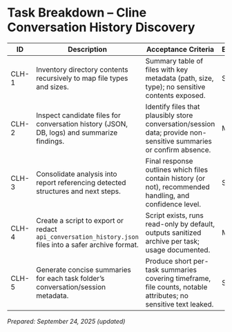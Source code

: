 # Task Breakdown – Cline Conversation History Discovery

| ID | Description | Acceptance Criteria | Effort | Files / Areas |
|----|-------------|---------------------|--------|---------------|
| CLH-1 | Inventory directory contents recursively to map file types and sizes. | Summary table of files with key metadata (path, size, type); no sensitive contents exposed. | S | `~/Library/Application Support/Cursor/User/globalStorage/saoudrizwan.claude-dev/` |
| CLH-2 | Inspect candidate files for conversation history (JSON, DB, logs) and summarize findings. | Identify files that plausibly store conversation/session data; provide non-sensitive summaries or confirm absence. | M | `state/`, `tasks/`, `cache/`, `checkpoints/` |
| CLH-3 | Consolidate analysis into report referencing detected structures and next steps. | Final response outlines which files contain history (or not), recommended handling, and confidence level. | S | Memory bank docs & final chat response |
| CLH-4 | Create a script to export or redact `api_conversation_history.json` files into a safer archive format. | Script exists, runs read-only by default, outputs sanitized archive per task; usage documented. | M | `tasks/*/api_conversation_history.json`, helper script location TBD |
| CLH-5 | Generate concise summaries for each task folder’s conversation/session metadata. | Produce short per-task summaries covering timeframe, file counts, notable attributes; no sensitive text leaked. | S | `tasks/*`, final report |

*Prepared: September 24, 2025 (updated)*
